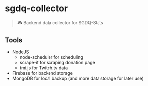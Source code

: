 # sgdq-collector
> :video_game: Backend data collector for SGDQ-Stats


## Tools
* NodeJS
    * node-scheduler for scheduling
    * scrape-it for scraping donation page
    * tmi.js for Twitch.tv data
* Firebase for backend storage
* MongoDB for local backup (and more data storage for later use)